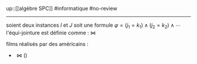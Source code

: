 up::[[algèbre SPC]]
#informatique #no-review 

----

soient deux instances $I$ et $J$
soit une formule $\varphi = (j_{1} = k_{1}) \wedge (j_{2} = k_{2}) \wedge \cdots$
l'équi-jointure est définie comme :
$\bowtie$

films réalisés par des américains :
 - $\bowtie()$